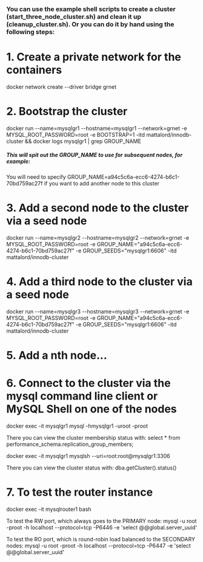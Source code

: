 ### You can use the example shell scripts to create a cluster (start_three_node_cluster.sh) and clean it up (cleanup_cluster.sh). Or you can do it by hand using the following steps:

# 1. Create a private network for the containers 
docker network create --driver bridge grnet

# 2. Bootstrap the cluster
docker run --name=mysqlgr1 --hostname=mysqlgr1 --network=grnet -e MYSQL_ROOT_PASSWORD=root -e BOOTSTRAP=1 -itd mattalord/innodb-cluster && docker logs mysqlgr1 | grep GROUP_NAME

##### This will spit out the GROUP_NAME to use for subsequent nodes, for example:
  You will need to specify GROUP_NAME=a94c5c6a-ecc6-4274-b6c1-70bd759ac27f if you want to add another node to this cluster

# 3. Add a second node to the cluster via a seed node
docker run --name=mysqlgr2 --hostname=mysqlgr2 --network=grnet -e MYSQL_ROOT_PASSWORD=root -e GROUP_NAME="a94c5c6a-ecc6-4274-b6c1-70bd759ac27f" -e GROUP_SEEDS="mysqlgr1:6606" -itd mattalord/innodb-cluster

# 4. Add a third node to the cluster via a seed node
docker run --name=mysqlgr3 --hostname=mysqlgr3 --network=grnet -e MYSQL_ROOT_PASSWORD=root -e GROUP_NAME="a94c5c6a-ecc6-4274-b6c1-70bd759ac27f" -e GROUP_SEEDS="mysqlgr1:6606" -itd mattalord/innodb-cluster

# 5. Add a nth node...

# 6. Connect to the cluster via the mysql command line client or MySQL Shell on one of the nodes
docker exec -it mysqlgr1 mysql -hmysqlgr1 -uroot -proot

There you can view the cluster membership status with:
select * from performance_schema.replication_group_members;

docker exec -it mysqlgr1 mysqlsh --uri=root:root@mysqlgr1:3306

There you can view the cluster status with:
dba.getCluster().status()

# 7. To test the router instance
docker exec -it mysqlrouter1 bash

To test the RW port, which always goes to the PRIMARY node:
mysql -u root -proot -h localhost --protocol=tcp -P6446 -e 'select @@global.server_uuid'

To test the RO port, which is round-robin load balanced to the SECONDARY nodes:
mysql -u root -proot -h localhost --protocol=tcp -P6447 -e 'select @@global.server_uuid'
